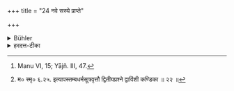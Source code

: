 +++
title = "24 नवे सस्ये प्राप्ते"

+++

<details><summary>Bühler</summary>

24. If he obtains fresh grain, he shall throw away the old (store). [^10] 


[^10]:  Manu VI, 15; Yājñ. III, 47.
</details>

<details><summary>हरदत्त-टीका</summary>

## सूत्रम्
नवे सस्ये प्राप्ते पुराणमनुजानीयात् ॥ २४ ॥  
## टिप्पनी
नवे धान्ये श्यामाकनीवारादौ प्राप्ते जाते पुराणं पूर्वसञ्चितं सस्यमनुजानीयात् परित्यजेत् । तत्र मनुः —  
[^२] 'त्यजेदाश्वयुजे मासि मुन्यन्नं पूर्वसञ्चितम् ।  
जीर्णानि चैव वासांसि पुष्पमूलफलानि च ॥' इति ॥ २४ ॥  

[^२]: म० स्मृ० ६.२५.
इत्यापस्तम्बधर्मसूत्रवृत्तौ द्वितीयप्रश्ने द्वाविंशी कण्डिका ॥ २२ ॥
</details>
